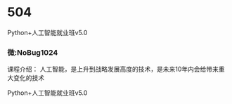 # 504
Python+人工智能就业班v5.0
### 微:NoBug1024 


课程介绍：
人工智能，是上升到战略发展高度的技术，是未来10年内会给带来重大变化的技术

Python+人工智能就业班v5.0
